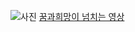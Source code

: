 ![사진](http://cfile9.uf.tistory.com/image/117D054F4F9601B40D0BED)
[꿈과희망이 넘치는 영상](https://www.youtube.com/watch?v=GdBrrvqGDrM)
